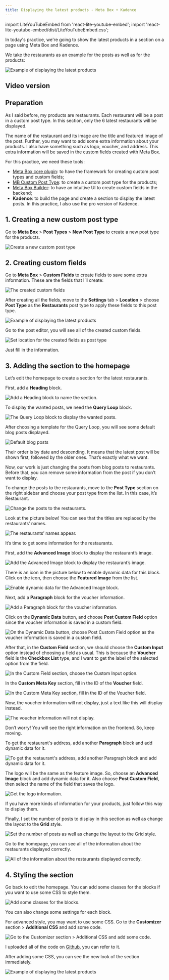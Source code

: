```yaml
---
title: Displaying the latest products - Meta Box + Kadence
---
```


import LiteYouTubeEmbed from 'react-lite-youtube-embed';
import 'react-lite-youtube-embed/dist/LiteYouTubeEmbed.css';

In today's practice, we're going to show the latest products in a section on a page using Meta Box and Kadence.

We take the restaurants as an example for the posts as well as for the products:

![Example of displaying the latest products](https://i.imgur.com/01E3Bmk.png)

## Video version

<LiteYouTubeEmbed id='jStMnLbfk-Q'/>

## Preparation

As I said before, my products are restaurants. Each restaurant will be a post in a custom post type. In this section, only the 6 latest restaurants will be displayed.

The name of the restaurant and its image are the title and featured image of the post. Further, you may want to add some extra information about your products. I also have something such as logo, voucher, and address. This extra information will be saved in the custom fields created with Meta Box.

For this practice, we need these tools:

* [Meta Box core plugin](https://wordpress.org/plugins/meta-box/): to have the framework for creating custom post types and custom fields;
* [MB Custom Post Type](https://metabox.io/plugins/custom-post-type/): to create a custom post type for the products;
* [Meta Box Builder](https://metabox.io/plugins/meta-box-builder/): to have an intuitive UI to create custom fields in the backend;
* **Kadence**: to build the page and create a section to display the latest posts. In this practice, I also use the pro version of Kadence.

## 1. Creating a new custom post type

Go to **Meta Box** > **Post Types** > **New Post Type** to create a new post type for the products.

![Create a new custom post type](https://i.imgur.com/pcT8HOJ.png)

## 2. Creating custom fields

Go to **Meta Box** > **Custom Fields** to create fields to save some extra information. These are the fields that I’ll create:

![The created custom fields](https://i.imgur.com/adhttur.png)

After creating all the fields, move to the **Settings** tab > **Location** > choose **Post Type** as the **Restaurants** post type to apply these fields to this post type.

![Example of displaying the latest products](https://i.imgur.com/54ft9WW.png)

Go to the post editor, you will see all of the created custom fields.

![Set location for the created fields as post type](https://i.imgur.com/IAKTEc1.png)

Just fill in the information.

## 3. Adding the section to the homepage

Let’s edit the homepage to create a section for the latest restaurants.

First, add a **Heading** block.

![Add a Heading block to name the section.](https://i.imgur.com/N11vyYC.png)

To display the wanted posts, we need the **Query Loop** block.

![The Query Loop block to display the wanted posts.](https://i.imgur.com/i8QsY97.png)

After choosing a template for the Query Loop, you will see some default blog posts displayed.

![Default blog posts](https://i.imgur.com/1Vu81kx.png)

Their order is by date and descending. It means that the latest post will be shown first, followed by the older ones. That’s exactly what we want.

Now, our work is just changing the posts from blog posts to restaurants. Before that, you can remove some information from the post if you don’t want to display.

To change the posts to the restaurants, move to the **Post Type** section on the right sidebar and choose your post type from the list. In this case, it’s Restaurant.

![Change the posts to the restaurants.](https://i.imgur.com/wvtBCyw.png)

Look at the picture below! You can see that the titles are replaced by the restaurants’ names.

![The restaurants’ names appear.](https://i.imgur.com/pQgpHD6.png)

It’s time to get some information for the restaurants.

First, add the **Advanced Image** block to display the restaurant’s image.

![Add the Advanced Image block to display the restaurant’s image.](https://i.imgur.com/rROhRIz.png)

There is an icon in the picture below to enable dynamic data for this block. Click on the icon, then choose the **Featured Image** from the list.

![Enable dynamic data for the Advanced Image block.](https://i.imgur.com/Va8AwRy.gif)

Next, add a **Paragraph** block for the voucher information.

![Add a Paragraph block for the voucher information.](https://i.imgur.com/ncKh6H3.png)

Click on the **Dynamic Data** button, and choose **Post Custom Field** option since the voucher information is saved in a custom field.

![On the Dynamic Data button, choose Post Custom Field option as the voucher information is saved in a custom field.](https://i.imgur.com/zcun9om.png)

After that, in the **Custom Field** section, we should choose the **Custom Input** option instead of choosing a field as usual. This is because the **Voucher** field is the **Checkbox List** type, and I want to get the label of the selected option from the field.

![In the Custom Field section, choose the Custom Input option.](https://i.imgur.com/D0lvNJh.png)

In the **Custom Meta Key** section, fill in the ID of the **Voucher** field.

![In the Custom Meta Key section, fill in the ID of the Voucher field.](https://i.imgur.com/sjDcUF3.png)

Now, the voucher information will not display, just a text like this will display instead.

![The voucher information will not display.](https://i.imgur.com/EQ3VxZa.png)

Don’t worry! You will see the right information on the frontend. So, keep moving.

To get the restaurant's address, add another **Paragraph** block and add dynamic data for it.

![To get the restaurant's address, add another Paragraph block and add dynamic data for it.](https://i.imgur.com/niwXUZh.gif)

The logo will be the same as the feature image. So, choose an **Advanced Image** block and add dynamic data for it. Also choose **Post Custom Field**, then select the name of the field that saves the logo.

![Get the logo information.](https://i.imgur.com/fbe1qGo.gif)

If you have more kinds of information for your products, just follow this way to display them.

Finally, I set the number of posts to display in this section as well as change the layout to the **Grid** style.

![Set the number of posts as well as change the layout to the Grid style.](https://i.imgur.com/DESNmos.png)

Go to the homepage, you can see all of the information about the restaurants displayed correctly.

![All of the information about the restaurants displayed correctly.](https://i.imgur.com/EYqkotZ.png)

## 4. Styling the section

Go back to edit the homepage. You can add some classes for the blocks if you want to use some CSS to style them.

![Add some classes for the blocks.](https://i.imgur.com/lvFxvCm.png)

You can also change some settings for each block.

For advanced style, you may want to use some CSS. Go to the **Customizer** section > **Additional CSS** and add some code.

![Go to the Customizer section > Additional CSS and add some code.](https://i.imgur.com/9fjCotG.png)

I uploaded all of the code on [Github](https://github.com/wpmetabox/tutorials/blob/master/display-the-latest-products-with-Kadence/custom.css), you can refer to it.

After adding some CSS, you can see the new look of the section immediately.

![Example of displaying the latest products](https://i.imgur.com/01E3Bmk.png)
